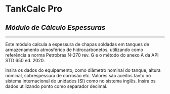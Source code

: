 # TankCalc Pro
## _Módulo de Cálculo Espessuras_
---
Este módulo calcula a espessura de chapas soldadas em tanques de armazenamento atmosférico de hidrocarbonetos, utilizando 
como referência a norma Petrobras N-270 rev. G e o método do anexo A da API STD 650 ed. 2020.

Insira os dados do equipamento, como diâmetro nominal do tanque, altura nominal, sobrespessura de corrosão etc.
Valores são aceitos tanto no sistema internacional de unidades (SI) como no sistema inglês. Insira os dados 
utilizando ponto como separador decimal.
